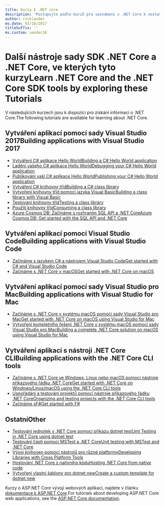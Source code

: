 ```yaml
---
title: Kurzy k .NET core
description: 'Postupujte podle kurzů pro seznámení s .NET Core k sestavení aplikací a knihoven pro Mac, Linux a Windows.'
author: richlander
ms.date: 03/16/2017
titleSuffix: ''
ms.custom: seodec18
---
```

# <a name="learn-net-core-and-the-net-core-sdk-tools-by-exploring-these-tutorials"></a><span data-ttu-id="c6817-103">Další nástroje sady SDK .NET Core a .NET Core, ve kterých tyto kurzy</span><span class="sxs-lookup"><span data-stu-id="c6817-103">Learn .NET Core and the .NET Core SDK tools by exploring these Tutorials</span></span>

<span data-ttu-id="c6817-104">V následujících kurzech jsou k dispozici pro získání informací o .NET Core.</span><span class="sxs-lookup"><span data-stu-id="c6817-104">The following tutorials are available for learning about .NET Core.</span></span>

## <a name="building-applications-with-visual-studio-2017"></a><span data-ttu-id="c6817-105">Vytváření aplikací pomocí sady Visual Studio 2017</span><span class="sxs-lookup"><span data-stu-id="c6817-105">Building applications with Visual Studio 2017</span></span>

- [<span data-ttu-id="c6817-106">Vytváření C# aplikace Hello World</span><span class="sxs-lookup"><span data-stu-id="c6817-106">Building a C# Hello World application</span></span>](with-visual-studio.md)
- [<span data-ttu-id="c6817-107">Ladění vašeho C# aplikace Hello World</span><span class="sxs-lookup"><span data-stu-id="c6817-107">Debugging your C# Hello World application</span></span>](debugging-with-visual-studio.md)
- [<span data-ttu-id="c6817-108">Publikování vaší C# aplikace Hello World</span><span class="sxs-lookup"><span data-stu-id="c6817-108">Publishing your C# Hello World application</span></span>](publishing-with-visual-studio.md)
- [<span data-ttu-id="c6817-109">Vytváření C# knihovny tříd</span><span class="sxs-lookup"><span data-stu-id="c6817-109">Building a C# class library</span></span>](library-with-visual-studio.md)
- [<span data-ttu-id="c6817-110">Vytvoření knihovny tříd pomocí jazyka Visual Basic</span><span class="sxs-lookup"><span data-stu-id="c6817-110">Building a class library with Visual Basic</span></span>](vb-library-with-visual-studio.md)
- [<span data-ttu-id="c6817-111">Testování knihovny tříd</span><span class="sxs-lookup"><span data-stu-id="c6817-111">Testing a class library</span></span>](testing-library-with-visual-studio.md)
- [<span data-ttu-id="c6817-112">Použití knihovny tříd</span><span class="sxs-lookup"><span data-stu-id="c6817-112">Consuming a class library</span></span>](consuming-library-with-visual-studio.md)
- [<span data-ttu-id="c6817-113">Azure Cosmos DB: Začínáme s rozhraním SQL API a .NET Core</span><span class="sxs-lookup"><span data-stu-id="c6817-113">Azure Cosmos DB: Get started with the SQL API and .NET Core</span></span>](/azure/cosmos-db/sql-api-dotnetcore-get-started)

## <a name="building-applications-with-visual-studio-code"></a><span data-ttu-id="c6817-114">Vytváření aplikací pomocí Visual Studio Code</span><span class="sxs-lookup"><span data-stu-id="c6817-114">Building applications with Visual Studio Code</span></span>

- [<span data-ttu-id="c6817-115">Začínáme s jazykem C# a nástrojem Visual Studio Code</span><span class="sxs-lookup"><span data-stu-id="c6817-115">Get started with C# and Visual Studio Code</span></span>](with-visual-studio-code.md)
- [<span data-ttu-id="c6817-116">Začínáme s .NET Core v macOS</span><span class="sxs-lookup"><span data-stu-id="c6817-116">Get started with .NET Core on macOS</span></span>](using-on-macos.md)

## <a name="building-applications-with-visual-studio-for-mac"></a><span data-ttu-id="c6817-117">Vytváření aplikací pomocí sady Visual Studio pro Mac</span><span class="sxs-lookup"><span data-stu-id="c6817-117">Building applications with Visual Studio for Mac</span></span>

- [<span data-ttu-id="c6817-118">Začínáme s .NET Core v systému macOS pomocí sady Visual Studio pro Mac</span><span class="sxs-lookup"><span data-stu-id="c6817-118">Get started with .NET Core on macOS using Visual Studio for Mac</span></span>](using-on-mac-vs.md)
- [<span data-ttu-id="c6817-119">Vytvoření kompletního řešení .NET Core v systému macOS pomocí sady Visual Studio pro Mac</span><span class="sxs-lookup"><span data-stu-id="c6817-119">Building a complete .NET Core solution on macOS using Visual Studio for Mac</span></span>](using-on-mac-vs-full-solution.md)

## <a name="building-applications-with-the-net-core-cli-tools"></a><span data-ttu-id="c6817-120">Vytváření aplikací s nástroji .NET Core CLI</span><span class="sxs-lookup"><span data-stu-id="c6817-120">Building applications with the .NET Core CLI tools</span></span>

- [<span data-ttu-id="c6817-121">Začínáme s .NET Core ve Windows, Linux nebo macOS pomocí nástroje příkazového řádku .NET Core</span><span class="sxs-lookup"><span data-stu-id="c6817-121">Get started with .NET Core on Windows/Linux/macOS using the .NET Core CLI tools</span></span>](using-with-xplat-cli.md)
- [<span data-ttu-id="c6817-122">Uspořádání a testování projektů pomocí nástroje příkazového řádku .NET Core</span><span class="sxs-lookup"><span data-stu-id="c6817-122">Organizing and testing projects with the .NET Core CLI tools</span></span>](testing-with-cli.md)
- [<span data-ttu-id="c6817-123">Začínáme sF#</span><span class="sxs-lookup"><span data-stu-id="c6817-123">Get started with F#</span></span>](../../fsharp/get-started/get-started-command-line.md)

## <a name="other"></a><span data-ttu-id="c6817-124">Ostatní</span><span class="sxs-lookup"><span data-stu-id="c6817-124">Other</span></span>
- [<span data-ttu-id="c6817-125">Testování jednotek v .NET Core pomocí příkazu dotnet test</span><span class="sxs-lookup"><span data-stu-id="c6817-125">Unit Testing in .NET Core using dotnet test</span></span>](../testing/unit-testing-with-dotnet-test.md)
- [<span data-ttu-id="c6817-126">Testování částí pomocí MSTest a .NET Core</span><span class="sxs-lookup"><span data-stu-id="c6817-126">Unit testing with MSTest and .NET Core</span></span>](../testing/unit-testing-with-mstest.md)
- [<span data-ttu-id="c6817-127">Vývoj knihoven pomocí nástrojů pro různé platformy</span><span class="sxs-lookup"><span data-stu-id="c6817-127">Developing Libraries with Cross Platform Tools</span></span>](libraries.md)
- [<span data-ttu-id="c6817-128">Hostování .NET Core z nativního kódu</span><span class="sxs-lookup"><span data-stu-id="c6817-128">Hosting .NET Core from native code</span></span>](netcore-hosting.md)
- [<span data-ttu-id="c6817-129">Vytvoření vlastní šablony pro dotnet new</span><span class="sxs-lookup"><span data-stu-id="c6817-129">Create a custom template for dotnet new</span></span>](create-custom-template.md)

<span data-ttu-id="c6817-130">Kurzy o ASP.NET Core vývoji webových aplikací, najdete v článku [dokumentace k ASP.NET Core](/aspnet/core/).</span><span class="sxs-lookup"><span data-stu-id="c6817-130">For tutorials about developing ASP.NET Core web applications, see the [ASP.NET Core documentation](/aspnet/core/).</span></span>

